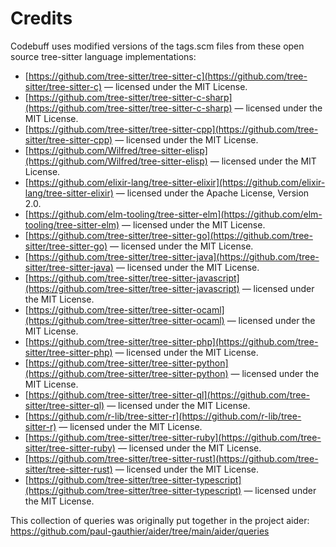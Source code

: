 # Credits

Codebuff uses modified versions of the tags.scm files from these open source tree-sitter language implementations:

- [https://github.com/tree-sitter/tree-sitter-c](https://github.com/tree-sitter/tree-sitter-c) — licensed under the MIT License.
- [https://github.com/tree-sitter/tree-sitter-c-sharp](https://github.com/tree-sitter/tree-sitter-c-sharp) — licensed under the MIT License.
- [https://github.com/tree-sitter/tree-sitter-cpp](https://github.com/tree-sitter/tree-sitter-cpp) — licensed under the MIT License.
- [https://github.com/Wilfred/tree-sitter-elisp](https://github.com/Wilfred/tree-sitter-elisp) — licensed under the MIT License.
- [https://github.com/elixir-lang/tree-sitter-elixir](https://github.com/elixir-lang/tree-sitter-elixir) — licensed under the Apache License, Version 2.0.
- [https://github.com/elm-tooling/tree-sitter-elm](https://github.com/elm-tooling/tree-sitter-elm) — licensed under the MIT License.
- [https://github.com/tree-sitter/tree-sitter-go](https://github.com/tree-sitter/tree-sitter-go) — licensed under the MIT License.
- [https://github.com/tree-sitter/tree-sitter-java](https://github.com/tree-sitter/tree-sitter-java) — licensed under the MIT License.
- [https://github.com/tree-sitter/tree-sitter-javascript](https://github.com/tree-sitter/tree-sitter-javascript) — licensed under the MIT License.
- [https://github.com/tree-sitter/tree-sitter-ocaml](https://github.com/tree-sitter/tree-sitter-ocaml) — licensed under the MIT License.
- [https://github.com/tree-sitter/tree-sitter-php](https://github.com/tree-sitter/tree-sitter-php) — licensed under the MIT License.
- [https://github.com/tree-sitter/tree-sitter-python](https://github.com/tree-sitter/tree-sitter-python) — licensed under the MIT License.
- [https://github.com/tree-sitter/tree-sitter-ql](https://github.com/tree-sitter/tree-sitter-ql) — licensed under the MIT License.
- [https://github.com/r-lib/tree-sitter-r](https://github.com/r-lib/tree-sitter-r) — licensed under the MIT License.
- [https://github.com/tree-sitter/tree-sitter-ruby](https://github.com/tree-sitter/tree-sitter-ruby) — licensed under the MIT License.
- [https://github.com/tree-sitter/tree-sitter-rust](https://github.com/tree-sitter/tree-sitter-rust) — licensed under the MIT License.
- [https://github.com/tree-sitter/tree-sitter-typescript](https://github.com/tree-sitter/tree-sitter-typescript) — licensed under the MIT License.

This collection of queries was originally put together in the project aider: https://github.com/paul-gauthier/aider/tree/main/aider/queries
